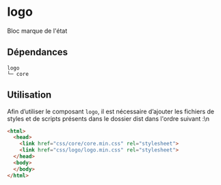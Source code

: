 # logo

Bloc marque de l'état

## Dépendances
```shell
logo
└─ core
```

## Utilisation
Afin d’utiliser le composant `logo`, il est nécessaire d’ajouter les fichiers de styles et de scripts présents dans le dossier dist dans l'ordre suivant :\n
```html
<html>
  <head>
    <link href="css/core/core.min.css" rel="stylesheet">
    <link href="css/logo/logo.min.css" rel="stylesheet">
  </head>
  <body>
  </body>
</html>
```
